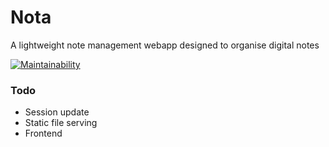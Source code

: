 # Nota

A lightweight note management webapp designed to organise digital notes

[![Maintainability](https://api.codeclimate.com/v1/badges/8e9844b60c6665946c17/maintainability)](https://codeclimate.com/github/codemicro/nota/maintainability)

### Todo

* Session update
* Static file serving
* Frontend
